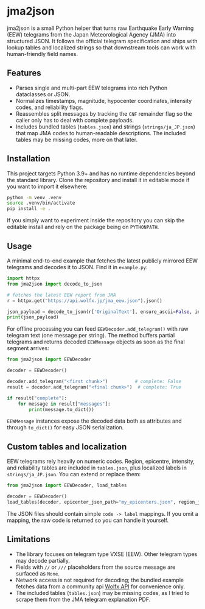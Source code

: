 # jma2json

jma2json is a small Python helper that turns raw Earthquake Early Warning (EEW) telegrams from the Japan Meteorological Agency (JMA) into structured JSON. It follows the official telegram specification and ships with lookup tables and localized strings so that downstream tools can work with human-friendly field names.

## Features

- Parses single and multi-part EEW telegrams into rich Python dataclasses or JSON.
- Normalizes timestamps, magnitude, hypocenter coordinates, intensity codes, and reliability flags.
- Reassembles split messages by tracking the `CNF` remainder flag so the caller only has to deal with complete payloads.
- Includes bundled tables (`tables.json`) and strings (`strings/ja_JP.json`) that map JMA codes to human-readable descriptions. The included tables may be missing codes, more on that later.

## Installation

This project targets Python 3.9+ and has no runtime dependencies beyond the standard library. Clone the repository and install it in editable mode if you want to import it elsewhere:

```bash
python -m venv .venv
source .venv/bin/activate
pip install -e .
```

If you simply want to experiment inside the repository you can skip the editable install and rely on the package being on `PYTHONPATH`.

## Usage

A minimal end-to-end example that fetches the latest publicly mirrored EEW telegrams and decodes it to JSON. Find it in `example.py`:

```python
import httpx
from jma2json import decode_to_json

# fetches the latest EEW report from JMA
r = httpx.get("https://api.wolfx.jp/jma_eew.json").json()

json_payload = decode_to_json(r['OriginalText'], ensure_ascii=False, indent=2)
print(json_payload)
```

For offline processing you can feed `EEWDecoder.add_telegram()` with raw telegram text (one message per string). The method buffers partial telegrams and returns decoded `EEWMessage` objects as soon as the final segment arrives:

```python
from jma2json import EEWDecoder

decoder = EEWDecoder()

decoder.add_telegram("<first chunk>")          # complete: False
result = decoder.add_telegram("<final chunk>")  # complete: True

if result["complete"]:
    for message in result["messages"]:
        print(message.to_dict())
```

`EEWMessage` instances expose the decoded data both as attributes and through `to_dict()` for easy JSON serialization.

## Custom tables and localization

EEW telegrams rely heavily on numeric codes. Region, epicentre, intensity, and reliability tables are included in `tables.json`, plus localized labels in `strings/ja_JP.json`. You can extend or replace them:

```python
from jma2json import EEWDecoder, load_tables

decoder = EEWDecoder()
load_tables(decoder, epicenter_json_path="my_epicenters.json", region_json_path="my_regions.json")
```

The JSON files should contain simple `code -> label` mappings. If you omit a mapping, the raw code is returned so you can handle it yourself.

## Limitations

- The library focuses on telegram type VXSE (EEW). Other telegram types may decode partially.
- Fields with `//` or `///` placeholders from the source message are surfaced as `None`.
- Network access is not required for decoding; the bundled example fetches data from a community api [Wolfx API](https://api.wolfx.jp) for convenience only.
- The included tables (`tables.json`) may be missing codes, as I tried to scrape them from the JMA telegram explanation PDF.